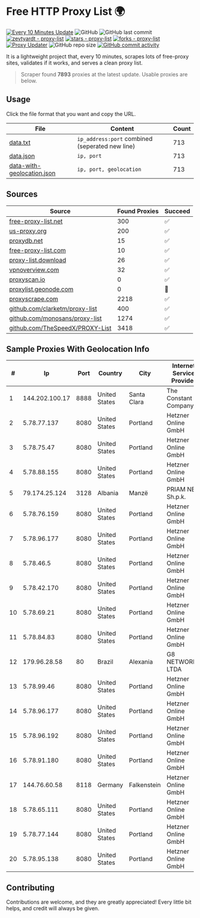 
# Free HTTP Proxy List 🌍

[![Every 10 Minutes Update](https://github.com/mertguvencli/http-proxy-list/actions/workflows/main.yml/badge.svg?branch=main)](https://github.com/mertguvencli/http-proxy-list/actions/workflows/main.yml)
![GitHub](https://img.shields.io/github/license/mertguvencli/http-proxy-list)
![GitHub last commit](https://img.shields.io/github/last-commit/mertguvencli/http-proxy-list)
[![zevtyardt - proxy-list](https://img.shields.io/static/v1?label=zevtyardt&message=proxy-list&color=blue&logo=github)](https://github.com/zevtyardt/proxy-list "Go to GitHub repo")
[![stars - proxy-list](https://img.shields.io/github/stars/zevtyardt/proxy-list?style=social)](https://github.com/zevtyardt/proxy-list)
[![forks - proxy-list](https://img.shields.io/github/forks/zevtyardt/proxy-list?style=social)](https://github.com/zevtyardt/proxy-list)
[![Proxy Updater](https://github.com/zevtyardt/proxy-list/workflows/Proxy%20Updater/badge.svg)](https://github.com/zevtyardt/proxy-list/actions?query=workflow:"Proxy+Updater")
![GitHub repo size](https://img.shields.io/github/repo-size/zevtyardt/proxy-list)
[![GitHub commit activity](https://img.shields.io/github/commit-activity/m/zevtyardt/proxy-list?logo=commits)](https://github.com/zevtyardt/proxy-list/commits/main)

It is a lightweight project that, every 10 minutes, scrapes lots of free-proxy sites, validates if it works, and serves a clean proxy list.

> Scraper found **7893** proxies at the latest update. Usable proxies are below.

## Usage

Click the file format that you want and copy the URL.

|File|Content|Count|
|----|-------|-----|
|[data.txt](https://raw.githubusercontent.com/mertguvencli/http-proxy-list/main/proxy-list/data.txt)|`ip_address:port` combined (seperated new line)|713|
|[data.json](https://raw.githubusercontent.com/mertguvencli/http-proxy-list/main/proxy-list/data.json)|`ip, port`|713|
|[data-with-geolocation.json](https://raw.githubusercontent.com/mertguvencli/http-proxy-list/main/proxy-list/data-with-geolocation.json)|`ip, port, geolocation`|713|

## Sources

|Source|Found Proxies|Succeed|
|------|-------------|-------|
|[free-proxy-list.net](https://free-proxy-list.net)|300|✅|
|[us-proxy.org](https://www.us-proxy.org)|200|✅|
|[proxydb.net](http://proxydb.net)|15|✅|
|[free-proxy-list.com](https://free-proxy-list.com/?page=&port=&type%5B%5D=http&type%5B%5D=https&up_time=0&search=Search)|10|✅|
|[proxy-list.download](https://www.proxy-list.download/HTTP)|26|✅|
|[vpnoverview.com](https://vpnoverview.com/privacy/anonymous-browsing/free-proxy-servers)|32|✅|
|[proxyscan.io](https://www.proxyscan.io)|0|✅|
|[proxylist.geonode.com](https://proxylist.geonode.com/api/proxy-list?limit=300&page=1&sort_by=lastChecked&sort_type=desc&protocols=http,https)|0|🚫|
|[proxyscrape.com](https://api.proxyscrape.com/v2/?request=displayproxies&protocol=http&timeout=10000&country=all&ssl=all&anonymity=all)|2218|✅|
|[github.com/clarketm/proxy-list](https://raw.githubusercontent.com/clarketm/proxy-list/master/proxy-list-raw.txt)|400|✅|
|[github.com/monosans/proxy-list](https://raw.githubusercontent.com/monosans/proxy-list/main/proxies/http.txt)|1274|✅|
|[github.com/TheSpeedX/PROXY-List](https://raw.githubusercontent.com/TheSpeedX/PROXY-List/master/http.txt)|3418|✅|


## Sample Proxies With Geolocation Info

|#|Ip|Port|Country|City|Internet Service Provider|
|-|--|----|-------|----|-------------------------|
|1|144.202.100.17|8888|United States|Santa Clara|The Constant Company|
|2|5.78.77.137|8080|United States|Portland|Hetzner Online GmbH|
|3|5.78.75.47|8080|United States|Portland|Hetzner Online GmbH|
|4|5.78.88.155|8080|United States|Portland|Hetzner Online GmbH|
|5|79.174.25.124|3128|Albania|Manzë|PRIAM NET Sh.p.k.|
|6|5.78.76.159|8080|United States|Portland|Hetzner Online GmbH|
|7|5.78.96.177|8080|United States|Portland|Hetzner Online GmbH|
|8|5.78.46.5|8080|United States|Portland|Hetzner Online GmbH|
|9|5.78.42.170|8080|United States|Portland|Hetzner Online GmbH|
|10|5.78.69.21|8080|United States|Portland|Hetzner Online GmbH|
|11|5.78.84.83|8080|United States|Portland|Hetzner Online GmbH|
|12|179.96.28.58|80|Brazil|Alexania|G8 NETWORKS LTDA|
|13|5.78.99.46|8080|United States|Portland|Hetzner Online GmbH|
|14|5.78.96.177|8080|United States|Portland|Hetzner Online GmbH|
|15|5.78.96.192|8080|United States|Portland|Hetzner Online GmbH|
|16|5.78.91.180|8080|United States|Portland|Hetzner Online GmbH|
|17|144.76.60.58|8118|Germany|Falkenstein|Hetzner Online GmbH|
|18|5.78.65.111|8080|United States|Portland|Hetzner Online GmbH|
|19|5.78.77.144|8080|United States|Portland|Hetzner Online GmbH|
|20|5.78.95.138|8080|United States|Portland|Hetzner Online GmbH|



## Contributing

Contributions are welcome, and they are greatly appreciated! Every
little bit helps, and credit will always be given.

